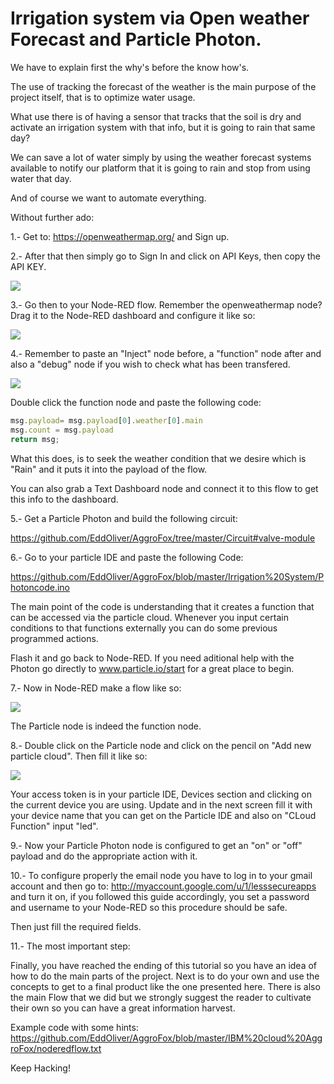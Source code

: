 # Irrigation system via Open weather Forecast and Particle Photon. 

We have to explain first the why's before the know how's.

The use of tracking the forecast of the weather is the main purpose of the project itself, that is to optimize water usage.

What use there is of having a sensor that tracks that the soil is dry and activate an irrigation system with that info, but it is going to rain that same day?

We can save a lot of water simply by using the weather forecast systems available to notify our platform that it is going to rain and stop from using water that day.

And of course we want to automate everything.

Without further ado:

1.- Get to: https://openweathermap.org/ and Sign up.

2.- After that then simply go to Sign In and click on API Keys, then copy the API KEY.

<img src="https://image.ibb.co/nbVJOo/68747470733a2f2f696d6167652e6962622e636f2f6e764b70546f2f6f70656e776561746865722e6a7067.jpg">

3.- Go then to your Node-RED flow. Remember the openweathermap node? Drag it to the Node-RED dashboard and configure it like so:

<img src="https://image.ibb.co/jdGsio/68747470733a2f2f696d6167652e6962622e636f2f6b31445631382f6170696b6579776561746865722e6a7067.jpg">

4.- Remember to paste an "Inject" node before, a "function" node after and also a "debug" node if you wish to check what has been transfered.

<img src="https://image.ibb.co/d9nMb8/68747470733a2f2f696d6167652e6962622e636f2f644d74386f6f2f6f70656e772e6a7067.jpg">

Double click the function node and paste the following code:

```Javascript
msg.payload= msg.payload[0].weather[0].main
msg.count = msg.payload
return msg;
```

What this does, is to seek the weather condition that we desire which is "Rain" and it puts it into the payload of the flow.

You can also grab a Text Dashboard node and connect it to this flow to get this info to the dashboard.

5.- Get a Particle Photon and build the following circuit:

https://github.com/EddOliver/AggroFox/tree/master/Circuit#valve-module

6.- Go to your particle IDE and paste the following Code:

https://github.com/EddOliver/AggroFox/blob/master/Irrigation%20System/Photoncode.ino

The main point of the code is understanding that it creates a function that can be accessed via the particle cloud. Whenever you input certain conditions to that functions externally you can do some previous programmed actions.

Flash it and go back to Node-RED. If you need aditional help with the Photon go directly to www.particle.io/start for a great place to begin.

7.- Now in Node-RED make a flow like so:

<img src="https://image.ibb.co/n88SG8/68747470733a2f2f696d6167652e6962622e636f2f6e794f47386f2f7061727469636c652e6a7067.jpg">

The Particle node is indeed the function node.

8.- Double click on the Particle node and click on the pencil on "Add new particle cloud". Then fill it like so:

<img src="https://image.ibb.co/kyWgb8/68747470733a2f2f696d6167652e6962622e636f2f6778343942382f7061727469636c65312e6a7067.jpg">

Your access token is in your particle IDE, Devices section and clicking on the current device you are using.
Update and in the next screen fill it with your device name that you can get on the Particle IDE and also on "CLoud Function" input "led".

9.- Now your Particle Photon node is configured to get an "on" or "off" payload and do the appropriate action with it. 

10.- To configure properly the email node you have to log in to your gmail account and then go to: http://myaccount.google.com/u/1/lesssecureapps and turn it on, if you followed this guide accordingly, you set a password and username to your Node-RED so this procedure should be safe.

Then just fill the required fields.


11.- The most important step:

Finally, you have reached the ending of this tutorial so you have an idea of how to do the main parts of the project. Next is to do your own and use the concepts to get to a final product like the one presented here. There is also the main Flow that we did but we strongly suggest the reader to cultivate their own so you can have a great information harvest.

Example code with some hints: https://github.com/EddOliver/AggroFox/blob/master/IBM%20cloud%20AggroFox/noderedflow.txt

Keep Hacking!





